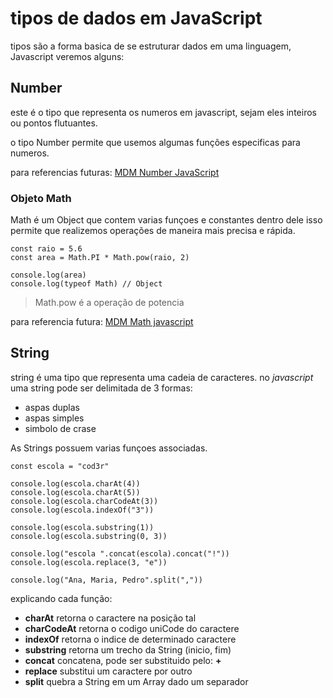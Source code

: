 # tipos de dados em JavaScript

tipos são a forma basica de se estruturar dados em uma linguagem, Javascript veremos alguns:

## Number

este é o tipo que representa os numeros em javascript, sejam eles inteiros ou pontos flutuantes.  

o tipo Number permite que usemos algumas funções especificas para numeros.

para referencias futuras: [MDM Number JavaScript](https://developer.mozilla.org/en-US/docs/Web/JavaScript/Reference/Global_Objects/Number)

### Objeto Math

Math é um Object que contem varias funçoes e constantes dentro dele isso permite que realizemos operações de maneira mais precisa e rápida.

    const raio = 5.6
    const area = Math.PI * Math.pow(raio, 2)

    console.log(area)
    console.log(typeof Math) // Object

> Math.pow é a operação de potencia

para referencia futura: [MDM Math javascript](https://developer.mozilla.org/pt-BR/docs/Web/JavaScript/Reference/Global_Objects/Math)

## String

string é uma tipo que representa uma cadeia de caracteres. no *javascript* uma string pode ser delimitada de 3 formas:

- aspas duplas
- aspas simples
- simbolo de crase

As Strings possuem varias funçoes associadas.

    const escola = "cod3r"

    console.log(escola.charAt(4))
    console.log(escola.charAt(5))
    console.log(escola.charCodeAt(3))
    console.log(escola.indexOf("3"))

    console.log(escola.substring(1))
    console.log(escola.substring(0, 3))

    console.log("escola ".concat(escola).concat("!"))
    console.log(escola.replace(3, "e"))

    console.log("Ana, Maria, Pedro".split(","))

explicando cada função:

- **charAt** retorna o caractere na posição tal
- **charCodeAt** retorna o codigo uniCode do caractere
- **indexOf** retorna o indice de determinado caractere
- **substring** retorna um trecho da String (inicio, fim)
- **concat** concatena, pode ser substituido pelo: **+**
- **replace** substitui um caractere por outro
- **split** quebra a String em um Array dado um separador